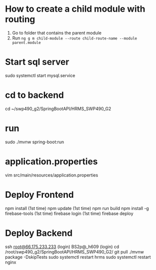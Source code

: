 # How to create a child module with routing

1. Go to folder that contains the parent module
2. Run `ng g m child-module --route child-route-name --module parent.module`

# Start sql server

sudo systemctl start mysql.service

# cd to backend

cd ~/swp490_g2/SpringBootAPI/HRMS_SWP490_G2

# run

sudo ./mvnw spring-boot:run

# application.properties

vim src/main/resources/application.properties

# Deploy Frontend

npm install (1st time)
npm update (1st time)
npm run build
npm install -g firebase-tools (1st time)
firebase login (1st time)
firebase deploy

# Deploy Backend

ssh root@66.175.233.233 (login)
BS2p@\_h609 (login)
cd /root/swp490_g2/SpringBootAPI/HRMS_SWP490_G2/
git pull
./mvnw package -DskipTests
sudo systemctl restart hrms
sudo systemctl restart nginx
